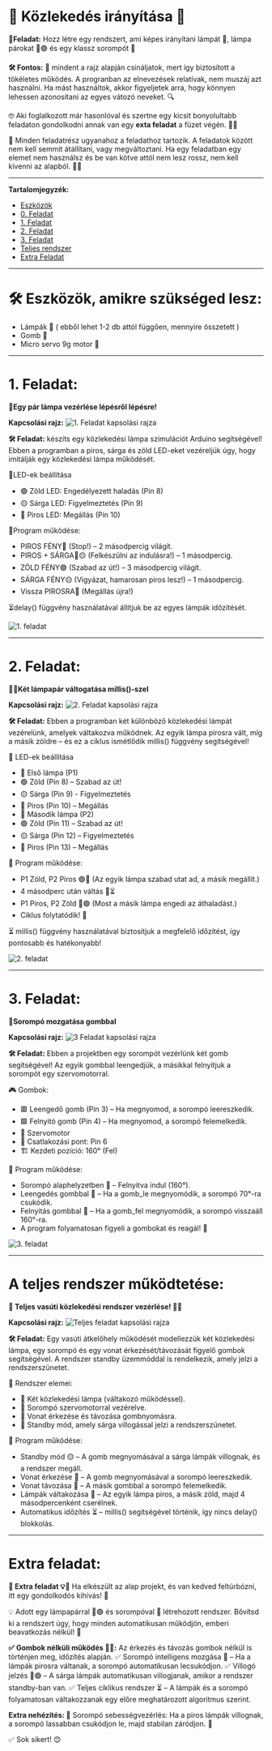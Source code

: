 # 🚦 Közlekedés irányítása 🚗 

**🎯Feladat:** Hozz létre egy rendszert, ami képes irányítani lámpát 🏮, lámpa párokat 🔴🟢 és egy klassz sorompót 🚧

**🛠️ Fontos:** 📝 mindent a rajz alapján csináljatok, mert így biztosított a tökéletes működés. A progranban az elnevezések relatívak, nem muszáj azt használni. Ha mást használtok, akkor figyeljetek arra, hogy könnyen lehessen azonosítani az egyes vátozó neveket. 🔍

🤓 Aki foglalkozott már hasonlóval és szertne egy kicsit bonyolultabb feladaton gondolkodni annak van egy **exta feladat** a füzet végén. 📖💡

🔗 Minden feladatrész ugyanahoz a feladathoz tartozik. A feladatok között nem kell semmit átállítani, vagy megváltoztani. Ha egy feladatban egy elemet nem használsz és be van kötve attól nem lesz rossz, nem kell kivenni az alapból. 🔄✅

---

**Tartalomjegyzék:**
-   [Eszközök](#️-eszközök-amikre-szükséged-lesz)
-   [0. Feladat](#0-feladat)
-   [1. Feladat](#1-feladat)
-   [2. Feladat](#2-feladat) 
-   [3. Feladat](#3-feladat)
-   [Teljes rendszer](#a-teljes-rendszer-működtetése)
-   [Extra Feladat](#extra-feladat)

---

# 🛠️ Eszközök, amikre szükséged lesz:
-	Lámpák 🏮 ( ebből lehet 1-2 db attól függően, mennyire összetett )
-	Gomb 🔘
-	Micro servo 9g motor 🔧

---

# 1. Feladat:
**🚥Egy pár lámpa vezérlése lépésről lépésre!**

**Kapcsolási rajz:**
![1. Feladat kapsolási rajza](1-bekotes.png) 


**🛠️ Feladat:** készíts egy közlekedési lámpa szimulációt Arduino segítségével! Ebben a programban a piros, sárga és zöld LED-eket vezéreljük úgy, hogy imitálják egy közlekedési lámpa működését.  

🔹LED-ek beállítása
-	🟢 Zöld LED: Engedélyezett haladás (Pin 8)  
-	🟡 Sárga LED: Figyelmeztetés (Pin 9)  
-	🔴 Piros LED: Megállás (Pin 10)  

🚀Program működése:  
-	PIROS FÉNY🔴 (Stop!) – 2 másodpercig világít.  
-	PIROS + SÁRGA🔴🟡 (Felkészülni az indulásra!) – 1 másodpercig.  
-	ZÖLD FÉNY🟢 (Szabad az út!) – 3 másodpercig világít.  
-	SÁRGA FÉNY🟡 (Vigyázat, hamarosan piros lesz!) – 1 másodpercig.  
-	Vissza PIROSRA🔴 (Megállás újra!)  

⏳delay() függvény használatával állítjuk be az egyes lámpák időzítését.  

![1. feladat](1.png)

---

# 2. Feladat:
**🚥🚥Két lámpapár váltogatása millis()-szel**

**Kapcsolási rajz:**
![2. Feladat kapsolási rajza](2-bekotes.png) 

**🛠️ Feladat:** Ebben a programban két különböző közlekedési lámpát vezérelünk, amelyek váltakozva működnek. Az egyik lámpa pirosra vált, míg a másik zöldre – és ez a ciklus ismétlődik millis() függvény segítségével!  

🔹 LED-ek beállítása  
-	🚗 Első lámpa (P1)  
-	🟢 Zöld (Pin 8) – Szabad az út!  
-	🟡 Sárga (Pin 9) - Figyelmeztetés  
-	🔴 Piros (Pin 10) – Megállás  
-	🚶 Második lámpa (P2)  
-	🟢 Zöld (Pin 11) – Szabad az út!  
-	🟡 Sárga (Pin 12) – Figyelmeztetés  
-	🔴 Piros (Pin 13) – Megállás  
 
🚀 Program működése:  
-	P1 Zöld, P2 Piros 🟢🔴 (Az egyik lámpa szabad utat ad, a másik megállít.)  
-	4 másodperc után váltás 🔄⏳  
-	P1 Piros, P2 Zöld 🔴🟢 (Most a másik lámpa engedi az áthaladást.)  
-	Ciklus folytatódik! 🔁  

⏳ millis() függvény használatával biztosítjuk a megfelelő időzítést, így pontosabb és hatékonyabb!  

![2. feladat](2.png)

---

# 3. Feladat:
**🚧Sorompó mozgatása gombbal**

**Kapcsolási rajz:**
![3 Feladat kapsolási rajza](teljes-bekotes.png) 

**🛠️ Feladat:** Ebben a projektben egy sorompót vezérlünk két gomb segítségével! Az egyik gombbal leengedjük, a másikkal felnyitjuk a sorompót egy szervomotorral.  

🎮 Gombok:  
-	🟥 Leengedő gomb (Pin 3) – Ha megnyomod, a sorompó leereszkedik.  
-	🟩 Felnyitó gomb (Pin 4) – Ha megnyomod, a sorompó felemelkedik.  
-	🔄 Szervomotor  
-	📍 Csatlakozási pont: Pin 6  
-	🏗 Kezdeti pozíció: 160° (Fel)  

🚀 Program működése:  
-	Sorompó alaphelyzetben 📍 – Felnyitva indul (160°).  
-	Leengedés gombbal 🔻 – Ha a gomb_le megnyomódik, a sorompó 70°-ra csukódik.  
-	Felnyitás gombbal 🔺 – Ha a gomb_fel megnyomódik, a sorompó visszaáll 160°-ra.  
-	A program folyamatosan figyeli a gombokat és reagál! 🔄  

![3. feladat](3.png)

---

# A teljes rendszer működtetése:
**🚆 Teljes vasúti közlekedési rendszer vezérlése! 🚧🔄**

**Kapcsolási rajz:**
![Teljes feladat kapsolási rajza](teljes-bekotes.png) 

**🛠️ Feladat:** Egy vasúti átkelőhely működését modellezzük két közlekedési lámpa, egy sorompó és egy vonat érkezését/távozását figyelő gombok segítségével. A rendszer standby üzemmóddal is rendelkezik, amely jelzi a rendszerszünetet.  

🔹 Rendszer elemei:
-	🚥 Két közlekedési lámpa (váltakozó működéssel).
-	🚧 Sorompó szervomotorral vezérelve.
-	🚆 Vonat érkezése és távozása gombnyomásra.
-	🔄 Standby mód, amely sárga villogással jelzi a rendszerszünetet.  

🚀 Program működése:
-	Standby mód 🟡 – A gomb megnyomásával a sárga lámpák villognak, és a rendszer megáll.
-	Vonat érkezése 🚆 – A gomb megnyomásával a sorompó leereszkedik.
-	Vonat távozása 🚄 – A másik gombbal a sorompó felemelkedik.
-	Lámpák váltakozása 🚥 – Az egyik lámpa piros, a másik zöld, majd 4 másodpercenként cserélnek.
-	Automatikus időzítés ⏳ – millis() segítségével történik, így nincs delay() blokkolás.

---

# Extra feladat:
**🚀 Extra feladat 💡🔧** Ha elkészült az alap projekt, és van kedved feltúrbózni, itt egy gondolkodós kihívás! 🤔

💡 Adott egy lámpapárral 🔴🟢 és sorompóval 🚧 létrehozott rendszer. Bővítsd ki a rendszert úgy, hogy minden automatikusan működjön, emberi beavatkozás nélkül! 🔄

**✅ Gombok nélküli működés 🔘❌:** Az érkezés és távozás gombok nélkül is történjen meg, időzítés alapján. ✅ Sorompó intelligens mozgása 🚧 – Ha a lámpák pirosra váltanak, a sorompó automatikusan lecsukódjon. ✅ Villogó jelzés 🔴🟢 – A sárga lámpák automatikusan villogjanak, amikor a rendszer standby-ban van. ✅ Teljes ciklikus rendszer ⏳ – A lámpák és a sorompó folyamatosan váltakozzanak egy előre meghatározott algoritmus szerint.

**Extra nehézítés: 💭** Sorompó sebességvezérlés: Ha a piros lámpák villognak, a sorompó lassabban csukódjon le, majd stabilan záródjon. 🚀

✅ Sok sikert! 😊

